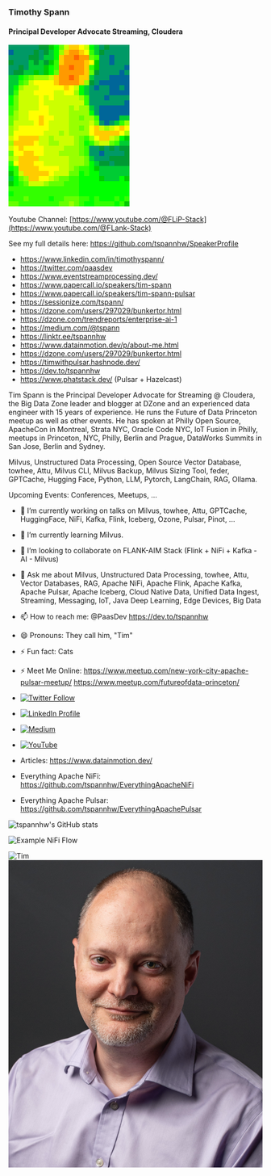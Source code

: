 ### Timothy Spann
#### Principal Developer Advocate Streaming, Cloudera

![Tim](https://raw.githubusercontent.com/tspannhw/tspannhw/main/headshots/mlx90640-2020-01-05-20-52-14.gif)

Youtube Channel:  [https://www.youtube.com/@FLiP-Stack](https://www.youtube.com/@FLank-Stack)

See my full details here:   https://github.com/tspannhw/SpeakerProfile

* https://www.linkedin.com/in/timothyspann/
* https://twitter.com/paasdev
* https://www.eventstreamprocessing.dev/
* https://www.papercall.io/speakers/tim-spann
* https://www.papercall.io/speakers/tim-spann-pulsar
* https://sessionize.com/tspann/
* https://dzone.com/users/297029/bunkertor.html
* https://dzone.com/trendreports/enterprise-ai-1
* https://medium.com/@tspann
* https://linktr.ee/tspannhw
* https://www.datainmotion.dev/p/about-me.html
* https://dzone.com/users/297029/bunkertor.html
* https://timwithpulsar.hashnode.dev/
* https://dev.to/tspannhw
* https://www.phatstack.dev/ (Pulsar + Hazelcast)

Tim Spann is the Principal Developer Advocate for Streaming @ Cloudera, the Big Data Zone leader and blogger at DZone and an experienced data engineer with 15 years of experience. He runs the Future of Data Princeton meetup as well as other events. He has spoken at Philly Open Source, ApacheCon in Montreal, Strata NYC, Oracle Code NYC, IoT Fusion in Philly, meetups in Princeton, NYC, Philly, Berlin and Prague, DataWorks Summits in San Jose, Berlin and Sydney.

Milvus, Unstructured Data Processing, Open Source Vector Database, towhee, Attu, Milvus CLI, Milvus Backup, Milvus Sizing Tool, feder, GPTCache, Hugging Face, Python, LLM, Pytorch, LangChain, RAG, Ollama.

Upcoming Events:  Conferences, Meetups, ... 

- 🔭 I’m currently working on talks on Milvus, towhee, Attu, GPTCache, HuggingFace, NiFi, Kafka, Flink, Iceberg, Ozone, Pulsar, Pinot, ...
- 🌱 I’m currently learning Milvus.
- 👯 I’m looking to collaborate on FLANK-AIM Stack (Flink + NiFi + Kafka - AI - Milvus)
- 💬 Ask me about Milvus, Unstructured Data Processing, towhee, Attu, Vector Databases, RAG, Apache NiFi, Apache Flink, Apache Kafka, Apache Pulsar, Apache Iceberg, Cloud Native Data, Unified Data Ingest, Streaming, Messaging, IoT, Java Deep Learning, Edge Devices, Big Data
- 📫 How to reach me: @PaasDev https://dev.to/tspannhw
- 😄 Pronouns: They call him, "Tim"
- ⚡ Fun fact: Cats
- ⚡ Meet Me Online:  https://www.meetup.com/new-york-city-apache-pulsar-meetup/ https://www.meetup.com/futureofdata-princeton/

- [![Twitter Follow](https://img.shields.io/twitter/follow/paasdev.svg?style=social)](https://twitter.com/paasdev)
- [![LinkedIn Profile](https://img.shields.io/badge/timothyspann--lightgrey?logo=linkedin&style=social)](https://www.linkedin.com/in/timothyspann)
- [![Medium](https://img.shields.io/badge/Tim%20on%20Medium--lightgrey?logo=medium&style=social)](https://medium.com/@tspann)
- [![YouTube](https://img.shields.io/youtube/channel/views/UCDIDMDfje6jAvNE8DGkJ3_w?style=social)](https://www.youtube.com/@FLaNK-Stack)

- Articles:   https://www.datainmotion.dev/

- Everything Apache NiFi:   https://github.com/tspannhw/EverythingApacheNiFi
- Everything Apache Pulsar:  https://github.com/tspannhw/EverythingApachePulsar

![tspannhw's GitHub stats](https://github-readme-stats.vercel.app/api?username=tspannhw&include_all_commits=true&count_private=true&theme=cobalt)

![Example NiFi Flow](https://1.bp.blogspot.com/-xQPASF1FTc0/Xwi62A2SF_I/AAAAAAAAbP8/shkg_HH9hIUrCySv2bjYajF34rgvRBhCgCLcBGAsYHQ/w650-h781/ingestusweather.png)


![Tim](https://dzone.com/storage/attachments/9160718-adlpic.png)
![Tim](https://raw.githubusercontent.com/tspannhw/tspannhw/main/headshots/headshotTimSpann.png)
